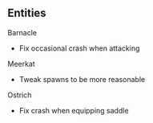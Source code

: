 Entities
---
Barnacle
- Fix occasional crash when attacking

Meerkat
- Tweak spawns to be more reasonable

Ostrich
- Fix crash when equipping saddle